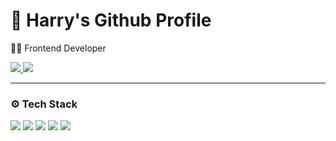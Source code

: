 # 👋 Harry's Github Profile


<div>
	<p>👨‍💻 Frontend Developer</p>
	
<a href="https://velog.io/@thumb_hyeok">
	<img src="https://img.shields.io/badge/Dev Blog-20C997?style=flat&logo=Velog&logoColor=white" />
</a>
<a href="https://www.notion.so/UX-e72ac260099c4e7aab6e404d69839e50?pvs=4">
	<img src="https://img.shields.io/badge/Resume-000000?style=flat&logo=Notion&logoColor=white" />
</a>	
</div>

---



<h3>⚙️ Tech Stack</h3>


<div>
	<img src="https://img.shields.io/badge/HTML5-E34F26?style=flat&logo=HTML5&logoColor=white" />
	<img src="https://img.shields.io/badge/CSS3-1572B6?style=flat&logo=CSS3&logoColor=white" />
	<img src="https://img.shields.io/badge/JavaScript-F7DF1E?style=flat&logo=JavaScript&logoColor=white" />
	<img src="https://img.shields.io/badge/TypeScript-3178C6?style=flat&logo=TypeScript&logoColor=white" />
	<img src="https://img.shields.io/badge/React-61DAFB?style=flat&logo=React&logoColor=white" />		
</div>	




<!--
**notPotter/notPotter** is a ✨ _special_ ✨ repository because its `README.md` (this file) appears on your GitHub profile.

Here are some ideas to get you started:

- 🔭 I’m currently working on ...
- 🌱 I’m currently learning ...
- 👯 I’m looking to collaborate on ...
- 🤔 I’m looking for help with ...
- 💬 Ask me about ...
- 📫 How to reach me: ...
- 😄 Pronouns: ...
- ⚡ Fun fact: ...
-->
